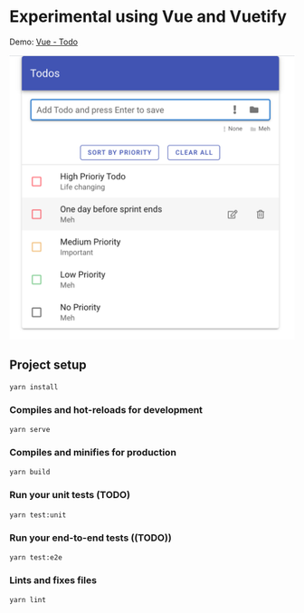 # Experimental using Vue and Vuetify

Demo: [Vue - Todo](http://wexsl.com/github/vue-todo/)

![Image of Vue Todo App](vue-todo.png)
## Project setup
```
yarn install
```

### Compiles and hot-reloads for development
```
yarn serve
```

### Compiles and minifies for production
```
yarn build
```

### Run your unit tests (TODO)
```
yarn test:unit
```

### Run your end-to-end tests ((TODO))
```
yarn test:e2e
```

### Lints and fixes files
```
yarn lint
```

